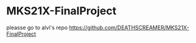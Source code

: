 # MKS21X-FinalProject
pleasse go to alvi's repo
https://github.com/DEATHSCREAMER/MKS21X-FinalProject
